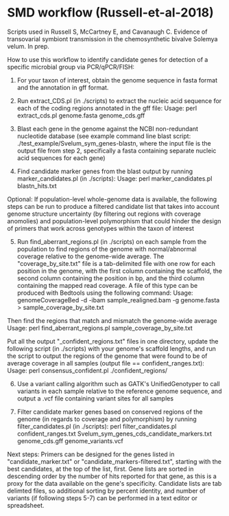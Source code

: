 # SMD workflow (Russell-et-al-2018)

Scripts used in Russell S, McCartney E, and Cavanaugh C. Evidence of transovarial symbiont transmission in the chemosynthetic bivalve Solemya velum. In prep.


How to use this workflow to identify candidate genes for detection of a specific microbial group via PCR/qPCR/FISH:

1) For your taxon of interest, obtain the genome sequence in fasta format and the annotation in gff format.

2) Run extract_CDS.pl (in ./scripts) to extract the nucleic acid sequence for each of the coding regions annotated in the gff file:
   Usage: perl extract_cds.pl genome.fasta genome_cds.gff

3) Blast each gene in the genome against the NCBI non-redundant nucleotide database (see example command line blast script: ./test_example/Svelum_sym_genes-blastn, where the input file is the output file from step 2, specifically a fasta containing separate nucleic acid sequences for each gene)

4) Find candidate marker genes from the blast output by running marker_candidates.pl (in ./scripts):
  Usage: perl marker_candidates.pl blastn_hits.txt  
  

Optional: If population-level whole-genome data is available, the following steps can be run to produce a filtered candidate list that takes into account genome structure uncertainty (by filtering out regions with coverage anomolies) and population-level polymorphism that could hinder the design of primers that work across genotypes within the taxon of interest 

5) Run find_aberrant_regions.pl (in ./scripts) on each sample from the population to find regions of the genome with normal/abnormal coverage relative to the genome-wide average. The "coverage_by_site.txt" file is a tab-delimited file with one row for each position in the genome, with the first column containing the scaffold, the second column containing the position in bp, and the third column containing the mapped read coverage. A file of this type can be produced with Bedtools using the following command:
  Usage: genomeCoverageBed -d -ibam sample_realigned.bam -g genome.fasta > sample_coverage_by_site.txt

Then find the regions that match and mismatch the genome-wide average
  Usage: perl find_aberrant_regions.pl sample_coverage_by_site.txt

Put all the output "_confident_regions.txt" files in one directory, update the following script (in ./scripts) with your genome's scaffold lengths, and run the script to output the regions of the genome that were found to be of average coverage in all samples (output file == confident_ranges.txt):
  Usage: perl consensus_confident.pl ./confident_regions/

6) Use a variant calling algorithm such as GATK's UnifiedGenotyper to call variants in each sample relative to the reference genome sequence, and output a .vcf file containing variant sites for all samples

7) Filter candidate marker genes based on conserved regions of the genome (in regards to coverage and polymorphism) by running filter_candidates.pl (in ./scripts):
  perl filter_candidates.pl confident_ranges.txt Svelum_sym_genes_cds_candidate_markers.txt genome_cds.gff genome_variants.vcf
  

Next steps: Primers can be designed for the genes listed in "candidate_marker.txt" or "candidate_markers-filtered.txt", starting with the best candidates, at the top of the list, first. Gene lists are sorted in descending order by the number of hits reported for that gene, as this is a proxy for the data available on the gene's specificity. Candidate lists are tab delimted files, so additional sorting by percent identity, and number of variants (if following steps 5-7) can be performed in a text editor or spreadsheet.
